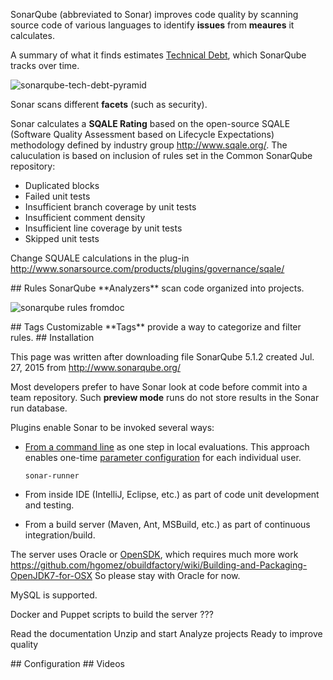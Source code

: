SonarQube (abbreviated to Sonar)
improves code quality by scanning source code of various languages 
to identify **issues** from **meaures** it calculates.

A summary of what it finds estimates <a target="_blank" href="http://docs.sonarqube.org/display/SONAR/Technical+Debt">
Technical Debt</a>, 
which SonarQube tracks over time.

![sonarqube-tech-debt-pyramid](https://cloud.githubusercontent.com/assets/300046/10703589/eacf50be-7985-11e5-9f2f-70fc2f6f1986.jpeg)

Sonar scans different **facets** (such as security).

Sonar calculates a **SQALE Rating** based on the open-source
SQALE (Software Quality Assessment based on Lifecycle Expectations) methodology defined by industry group 
http://www.sqale.org/. The caluculation is based on inclusion of rules set in the Common SonarQube repository:

 * Duplicated blocks
 * Failed unit tests
 * Insufficient branch coverage by unit tests
 * Insufficient comment density
 * Insufficient line coverage by unit tests
 * Skipped unit tests

Change SQUALE calculations in the plug-in http://www.sonarsource.com/products/plugins/governance/sqale/

<a id="Rules">
## Rules</a>
SonarQube **Analyzers** scan code organized into projects.

![sonarqube rules fromdoc](https://cloud.githubusercontent.com/assets/300046/10703031/0e192d50-7982-11e5-9a35-30cbeab3c69d.jpeg)

<a id="Tags">
## Tags</a>
Customizable **Tags** provide a way to categorize and filter rules.


<a id="Installation">
## Installation</a>

This page was written after downloading file SonarQube 5.1.2 created Jul. 27, 2015
from <a target="_blank" href="http://www.sonarqube.org/">http://www.sonarqube.org/</a>

Most developers prefer to have Sonar look at code before commit into a team repository.
Such **preview mode** runs do not store results in the Sonar run database.

Plugins enable Sonar to be invoked several ways:

  * <a target="_blank" href="http://docs.sonarqube.org/x/3AAW">From a command line</a> as one step in local evaluations.
    This approach enables one-time <a target="_blank" href="http://docs.sonarqube.org/display/SONAR/Analysis+Parameters">parameter configuration</a> 
    for each individual user.

    ```
    sonar-runner
    ```

  * From inside IDE (IntelliJ, Eclipse, etc.) as part of code unit development and testing.

  * From a build server (Maven, Ant, MSBuild, etc.) as part of continuous integration/build.

The server uses Oracle or <a target="_blank" href="http://openjdk.java.net/install/index.html">OpenSDK</a>,
which requires much more work https://github.com/hgomez/obuildfactory/wiki/Building-and-Packaging-OpenJDK7-for-OSX
So please stay with Oracle for now.

MySQL is supported.

Docker and Puppet scripts to build the server ???





Read the documentation
Unzip and start
Analyze projects
Ready to improve quality


<a id="Configuration">
## Configuration</a>


<a id="Videos">
## Videos</a>
